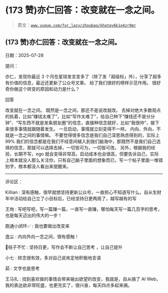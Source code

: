 # (173 赞)亦仁回答：改变就在一念之间。

> 原文：[`www.yuque.com/for_lazy/zhoubao/khatqv6k1o4zr9mr`](https://www.yuque.com/for_lazy/zhoubao/khatqv6k1o4zr9mr)

## (173 赞)亦仁回答：改变就在一念之间。

日期：2025-07-28

提问：

亦仁，发现你最近 3 个月在星球发言变多了（除了发「超级标」外），分享了超多有价值的信息，最近还更新了公众号文章。 给了我们很好的榜样示范作用。
很好奇你做这个转变的原因和动力是什么？

回答

改变就在一念之间。 既然是一念之间，那还不是说改就改。
去掉对绝大多数观点的执着，比如“赚钱太难了”，比如“写作太难了”，给自己种下“赚钱还不是分分钟”、“写东西不就是发条朋友圈”的信念，直接种信念就好，比如“我很帅”，接下来很多事情就跟随着发生。
一旦启动，事情就立刻变得不一样。 内向、外向，不就是一念之间的事情嘛。 不要觉得很多信念是我们自己深思熟虑得到的，实际上 99%
我们的信念都是在我们不经意间植入到我们脑海中，那既然不是我们自己选择的信念，那就可以选择去掉，一切皆可为，一切皆可改。
另外，根据我的经验，长期不写，ego 就会变得非常高，启动成本也会很高，但要告诉自己，实际上根本就没人那么关注你，只有自己脑子里面的想象而已，写一个帖子里面一堆错别字，根本都没人看出来提醒来。

* * *

评论区：

Killian : 深有感触，很早就想坚持更新公众号，一直担心不知道写什么。自从生财年中活动给自己立了小目标后，已经坚持日更两周了，越写越有的写

王珣 : 写吧写吧，写一篇赚一篇，一直写一直赚，哪怕每天写一篇几百字的思考，也是每天迈出的伟大的一步！

跑通小闭环✅ : 我也要做出改变来

逸尘 : 内向外向一念之间，很有感触！

🍊桔子不忙 : 坚持日更，写作会不断让自己思考 ，让自己提升

小七 : 转念很有效，多对自己说肯定地积极地言语

茹 : 文字也是思考

王马扎 : 找到喜欢做的事情会带来输出欲望的改变，我就是，自从搞了 AI Web，我的表达欲非常旺盛，也更充实了，很兴奋，每天四点多起来搞。